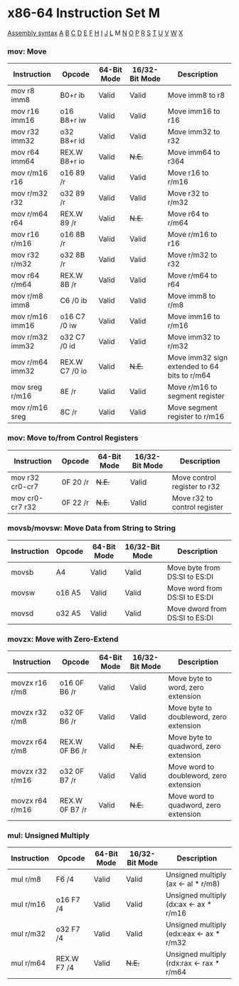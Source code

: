 x86-64 Instruction Set M
========================

[Assembly syntax](AssemblyX64.md)
[A](AssemblyX64A.md) [B](AssemblyX64B.md) [C](AssemblyX64C.md)
[D](AssemblyX64D.md) [E](AssemblyX64E.md) [F](AssemblyX64F.md)
[H](AssemblyX64H.md) [I](AssemblyX64I.md) [J](AssemblyX64J.md)
[L](AssemblyX64L.md) M [N](AssemblyX64N.md)
[O](AssemblyX64O.md) [P](AssemblyX64P.md) [R](AssemblyX64R.md)
[S](AssemblyX64S.md) [T](AssemblyX64T.md) [U](AssemblyX64U.md)
[V](AssemblyX64V.md) [W](AssemblyX64W.md) [X](AssemblyX64X.md)

### mov: Move

| Instruction     | Opcode         | 64-Bit Mode | 16/32-Bit Mode | Description                    |
| --------------- | -------------- | ----------- | -------------- | ------------------------------ |
| mov r8 imm8     | B0+r ib        | Valid       | Valid          | Move imm8 to r8                |
| mov r16 imm16   | o16 B8+r iw    | Valid       | Valid          | Move imm16 to r16              |
| mov r32 imm32   | o32 B8+r id    | Valid       | Valid          | Move imm32 to r32              |
| mov r64 imm64   | REX.W B8+r io  | Valid       | ~~N.E.~~       | Move imm64 to r364             |
| mov r/m16 r16   | o16 89 /r      | Valid       | Valid          | Move r16 to r/m16              |
| mov r/m32 r32   | o32 89 /r      | Valid       | Valid          | Move r32 to r/m32              |
| mov r/m64 r64   | REX.W 89 /r    | Valid       | ~~N.E.~~       | Move r64 to r/m64              |
| mov r16 r/m16   | o16 8B /r      | Valid       | Valid          | Move r/m16 to r16              |
| mov r32 r/m32   | o32 8B /r      | Valid       | Valid          | Move r/m32 to r32              |
| mov r64 r/m64   | REX.W 8B /r    | Valid       | Valid          | Move r/m64 to r64              |
| mov r/m8 imm8   | C6 /0 ib       | Valid       | Valid          | Move imm8 to r/m8              |
| mov r/m16 imm16 | o16 C7 /0 iw   | Valid       | Valid          | Move imm16 to r/m16            |
| mov r/m32 imm32 | o32 C7 /0 id   | Valid       | Valid          | Move imm32 to r/m32            |
| mov r/m64 imm32 | REX.W C7 /0 io | Valid       | ~~N.E.~~       | Move imm32 sign extended to 64 bits to r/m64 |
| mov sreg r/m16  | 8E /r          | Valid       | Valid          | Move r/m16 to segment register |
| mov r/m16 sreg  | 8C /r          | Valid       | Valid          | Move segment register to r/m16 |

### mov: Move to/from Control Registers

| Instruction     | Opcode       | 64-Bit Mode | 16/32-Bit Mode | Description                    |
| --------------- | ------------ | ----------- | -------------- | ------------------------------ |
| mov r32 cr0-cr7 | 0F 20 /r     | ~~N.E.~~    | Valid          | Move control register to r32   |
| mov cr0-cr7 r32 | 0F 22 /r     | ~~N.E.~~    | Valid          | Move r32 to control register   |

### movsb/movsw: Move Data from String to String

| Instruction | Opcode | 64-Bit Mode | 16/32-Bit Mode | Description                    |
| ----------- | ------ | ----------- | -------------- | ------------------------------ |
| movsb       | A4     | Valid       | Valid          | Move byte from DS:SI to ES:DI  |
| movsw       | o16 A5 | Valid       | Valid          | Move word from DS:SI to ES:DI  |
| movsd       | o32 A5 | Valid       | Valid          | Move dword from DS:SI to ES:DI |

### movzx: Move with Zero-Extend

| Instruction     | Opcode         | 64-Bit Mode | 16/32-Bit Mode | Description                             |
| --------------- | -------------- | ----------- | -------------- | --------------------------------------- |
| movzx r16 r/m8  | o16 0F B6 /r   | Valid       | Valid          | Move byte to word, zero extension       |
| movzx r32 r/m8  | o32 0F B6 /r   | Valid       | Valid          | Move byte to doubleword, zero extension |
| movzx r64 r/m8  | REX.W 0F B6 /r | Valid       | ~~N.E.~~       | Move byte to quadword, zero extension   |
| movzx r32 r/m16 | o32 0F B7 /r   | Valid       | Valid          | Move word to doubleword, zero extension |
| movzx r64 r/m16 | REX.W 0F B7 /r | Valid       | ~~N.E.~~       | Move word to quadword, zero extension   |

### mul: Unsigned Multiply

| Instruction | Opcode      | 64-Bit Mode | 16/32-Bit Mode | Description                               |
| ----------- | ----------- | ----------- | -------------- |------------------------------------------ |
| mul r/m8    | F6 /4       | Valid       | Valid          | Unsigned multiply (ax <- al * r/m8)       |
| mul r/m16   | o16 F7 /4   | Valid       | Valid          | Unsigned multiply (dx:ax <- ax * r/m16    |
| mul r/m32   | o32 F7 /4   | Valid       | Valid          | Unsigned multiply (edx:eax <- ax * r/m32  |
| mul r/m64   | REX.W F7 /4 | Valid       | ~~N.E.~~       | Unsigned multiply (rdx:rax <- rax * r/m64 |
